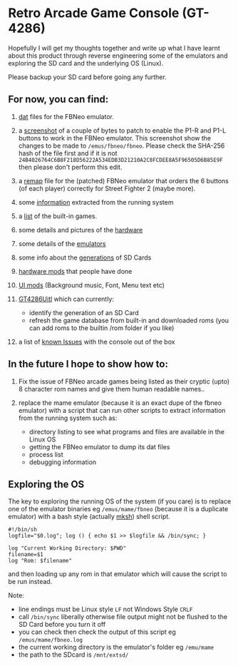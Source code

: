 # Retro Arcade Game Console (GT-4286)

Hopefully I will get my thoughts together and write up what I have learnt about this product through reverse engineering some of the emulators and exploring the SD card and the underlying OS (Linux).

Please backup your SD card before going any further.

## For now, you can find:

1. [dat](./dats/) files for the FBNeo emulator.

2. a [screenshot](./img/fbneo-hexedit-fix-p1-r-and-l-buttons.png) of a couple of bytes to patch to enable the P1-R and P1-L buttons to work in the FBNeo emulator. 
This screenshot show the changes to be made to ```/emus/fbneo/fbneo```.
Please check the SHA-256 hash of the file first and if it is not ```24B4026764C6B8F218D56222A534EDB3D21210A2C8FCDEE8A5F96505D6B85E9F``` then please don't perform this edit.

3. a [remap](./sdcard_tweaks/keyremap) file for the (patched) FBNeo emulator that orders the 6 buttons (of each player) correctly for Street Fighter 2 (maybe more).

4. some [information](./sdcard_tweaks/roms/MAME/output/) extracted from the running system

5. a [list](./dats/built-in%20roms.txt) of the built-in games.

6. some details and pictures of the [hardware](./Hardware.md)

7. some details of the [emulators](./Emulators.md)

8. some info about the [generations](./Generations.md) of SD Cards

9. [hardware mods](./Hardware%20Modifications.md) that people have done

10. [UI mods](./UI%20Modifications.md) (Background music, Font, Menu text etc)

11. [GT4286Uitl](https://github.com/nk64/GT4286/releases) which can currently:
    - identify the generation of an SD Card
    - refresh the game database from built-in and downloaded roms (you can add roms to the builtin /rom folder if you like)

12. a list of [known Issues](./Known%20Issues.md) with the console out of the box


## In the future I hope to show how to:

1. Fix the issue of FBNeo arcade games being listed as their cryptic (upto) 8 character rom names and give them human readable names..

2. replace the mame emulator (because it is an exact dupe of the fbneo emulator) with a script that can run other scripts to extract information from the running system such as:
    * directory listing to see what programs and files are available in the Linux OS
    * getting the FBNeo emulator to dump its dat files
    * process list
    * debugging information


## Exploring the OS

The key to exploring the running OS of the system (if you care) is to replace one of the emulator binaries eg ```/emus/mame/fbneo``` (because it is a duplicate emulator) with a bash style (actually [mksh](https://www.mirbsd.org/mksh.htm)) shell script.

```
#!/bin/sh
logfile="$0.log"; log () { echo $1 >> $logfile && /bin/sync; }

log "Current Working Directory: $PWD"
filename=$1
log "Rom: $filename"
```

and then loading up any rom in that emulator which will cause the script to be run instead.

Note:
* line endings must be Linux style ```LF``` not Windows Style ```CRLF```
* call ```/bin/sync``` liberally otherwise file output might not be flushed to the SD Card before you turn it off
* you can check then check the output of this script eg ```/emus/mame/fbneo.log```
* the current working directory is the emulator's folder eg ```/emu/mame```
* the path to the SDcard is ```/mnt/extsd/```

